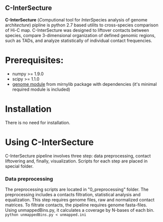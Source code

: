 ## C-InterSecture
**C-InterSecture** (*C*omputional tool for *InterS*pecies analysis of genome archit*ecture*) pipline is python 2.7 based utilits to cross-species comparison of Hi-C map. C-InterSecture was designed to liftover contacts between species, compare 3-dimensional organization of defined genomic regions, such as TADs, and analyze statistically of individual contact frequencies.
 
# Prerequisites:
- numpy >= 1.9.0
- scipy >= 1.1.0
- [genome module](https://mirnylab.bitbucket.io/hiclib/_modules/mirnylib/genome.html) from mirnylib package with dependencies (it's minimal required module is included)

# Installation
There is no need for installation.

# Using C-InterSecture
C-InterSecture pipeline involves three step: data preprocessing, contact liftovering and, finally, visualization. Scripts for each step are placed in special folder. 

### Data preprocessing
The preprocessing scripts are located in "0_preprocessing" folder.
The preprocessing includes a contacts filtration, statistical analysis and equalization. This step requires genome files, raw and normalized contact matrices.
To filtrate contacts, the pipeline requires genome fasta-files. Using unmappedBins.py, it calculates a coverage by N-bases of each bin.
`python unmappedBins.py < unmapped.ini`
